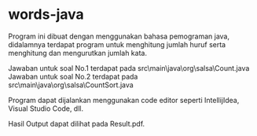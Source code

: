 # words-java

Program ini dibuat dengan menggunakan bahasa pemograman java, didalamnya terdapat program untuk menghitung jumlah huruf serta menghitung dan mengurutkan jumlah kata.

Jawaban untuk soal No.1 terdapat pada src\main\java\org\salsa\Count.java
Jawaban untuk soal No.2 terdapat pada src\main\java\org\salsa\CountSort.java

Program dapat dijalankan menggunakan code editor seperti IntellijIdea, Visual Studio Code, dll.

Hasil Output dapat dilihat pada Result.pdf.
